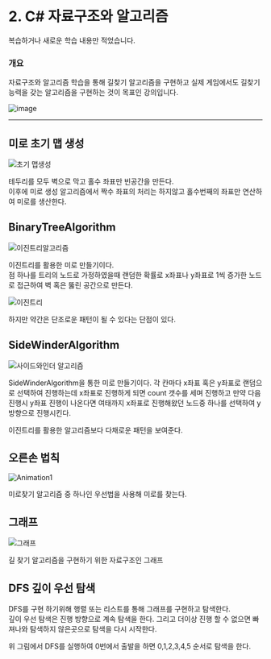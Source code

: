 # 2. C# 자료구조와 알고리즘

복습하거나 새로운 학습 내용만 적었습니다.

### 개요

자료구조와 알고리즘 학습을 통해 길찾기 알고리즘을 구현하고 실제 게임에서도 길찾기 능력을 갖는 알고리즘을 구현하는 것이 목표인 강의입니다.

![image](https://cdn.inflearn.com/public/files/courses/324727/2d8d5911-b35c-485e-a245-ac242149c9ac/rookiss-pt2-2.gif)

---

## 미로 초기 맵 생성

![초기 맵생성](https://user-images.githubusercontent.com/67315288/119766376-dda56f80-beef-11eb-9da6-42c1bdbb27d2.png)

테두리를 모두 벽으로 막고 홀수 좌표만 빈공간을 만든다.  
이후에 미로 생성 알고리즘에서 짝수 좌표의 처리는 하지않고 홀수번째의 좌표만 연산하여 미로를 생산한다.

## BinaryTreeAlgorithm

![이진트리알고리즘](https://user-images.githubusercontent.com/67315288/119761091-2a844880-bee6-11eb-8936-2e0df2e624fe.png)

이진트리를 활용한 미로 만들기이다.  
점 하나를 트리의 노드로 가정하였을때 랜덤한 확률로 x좌표나 y좌표로 1씩 증가한 노드로 접근하여 벽 혹은 뚫린 공간으로 만든다.

![이진트리](https://user-images.githubusercontent.com/67315288/119761651-286eb980-bee7-11eb-990f-b91f7e3e0b56.png)

하지만 약간은 단조로운 패턴이 될 수 있다는 단점이 있다.

## SideWinderAlgorithm

![사이드와인더 알고리즘](https://user-images.githubusercontent.com/67315288/119765675-a5516180-beee-11eb-91bf-ca08c1a38225.png)

SideWinderAlgorithm을 통한 미로 만들기이다.
각 칸마다 x좌표 혹은 y좌표로 랜덤으로 선택하여 진행하는데 x좌표로 진행하게 되면 count 갯수를 세며 진행하고 만약 다음 진행시 y좌표 진행이 나온다면 여태까지 x좌표로 진행해왔던 노드중 하나를 선택하여 y방향으로 진행시킨다.

이진트리를 활용한 알고리즘보다 다채로운 패턴을 보여준다.

## 오른손 법칙

![Animation1](https://user-images.githubusercontent.com/67315288/119799582-291f4400-bf17-11eb-8467-1703676e16e9.gif)

미로찾기 알고리즘 중 하나인 우선법을 사용해 미로를 찾는다.

## 그래프

![그래프](https://user-images.githubusercontent.com/67315288/119821139-2fb8b600-bf2d-11eb-8925-484119ebe0ce.png)

길 찾기 알고리즘을 구현하기 위한 자료구조인 그래프

## DFS 깊이 우선 탐색

DFS를 구현 하기위해 행렬 또는 리스트를 통해 그래프를 구현하고 탐색한다.  
깊이 우선 탐색은 진행 방향으로 계속 탐색을 한다. 그리고 더이상 진행 할 수 없으면 빠져나와 탐색하지 않은곳으로 탐색을 다시 시작한다.

위 그림에서 DFS를 실행하여 0번에서 출발을 하면 0,1,2,3,4,5 순서로 탐색을 한다.
